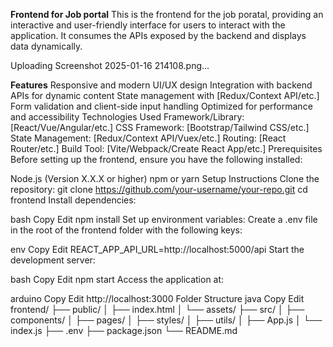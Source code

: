 **Frontend for Job portal**
This is the frontend for the job poratal, providing an interactive and user-friendly interface for users to interact with the application. It consumes the APIs exposed by the backend and displays data dynamically.

Uploading Screenshot 2025-01-16 214108.png…

**Features**
Responsive and modern UI/UX design
Integration with backend APIs for dynamic content
State management with [Redux/Context API/etc.]
Form validation and client-side input handling
Optimized for performance and accessibility
Technologies Used
Framework/Library: [React/Vue/Angular/etc.]
CSS Framework: [Bootstrap/Tailwind CSS/etc.]
State Management: [Redux/Context API/Vuex/etc.]
Routing: [React Router/etc.]
Build Tool: [Vite/Webpack/Create React App/etc.]
Prerequisites
Before setting up the frontend, ensure you have the following installed:

Node.js (Version X.X.X or higher)
npm or yarn
Setup Instructions
Clone the repository:
git clone https://github.com/your-username/your-repo.git
cd frontend
Install dependencies:

bash Copy Edit npm install Set up environment variables: Create a .env file in the root of the frontend folder with the following keys:

env Copy Edit REACT_APP_API_URL=http://localhost:5000/api Start the development server:

bash Copy Edit npm start Access the application at:

arduino Copy Edit http://localhost:3000 Folder Structure java Copy Edit frontend/ ├── public/ │ ├── index.html │ └── assets/ ├── src/ │ ├── components/ │ ├── pages/ │ ├── styles/ │ ├── utils/ │ ├── App.js │ └── index.js ├── .env ├── package.json └── README.md
